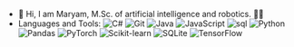 - 👋 Hi, I am Maryam, M.Sc. of artificial intelligence and robotics. 🧑‍🎓
- Languages and Tools:
![C#](https://img.icons8.com/color/48/000000/c-sharp-logo.png)
![Git](https://img.icons8.com/color/48/000000/git.png)
![Java](https://img.icons8.com/color/48/000000/java-coffee-cup-logo.png)
![JavaScript](https://img.icons8.com/color/48/000000/javascript.png)
![sql](https://img.icons8.com/color/48/000000/sql-server.png)
![Python](https://img.icons8.com/color/48/000000/python.png)
![Pandas](https://img.icons8.com/color/48/000000/pandas.png)
![PyTorch](https://img.icons8.com/color/48/000000/pytorch.png)
![Scikit-learn](https://img.icons8.com/color/48/000000/scikit-learn.png)
![SQLite](https://img.icons8.com/color/48/000000/sqlite.png)
![TensorFlow](https://img.icons8.com/color/48/000000/tensorflow.png)



<!---
madarvishian/madarvishian is a ✨ special ✨ repository because its `README.md` (this file) appears on your GitHub profile.
You can click the Preview link to take a look at your changes.
--->
